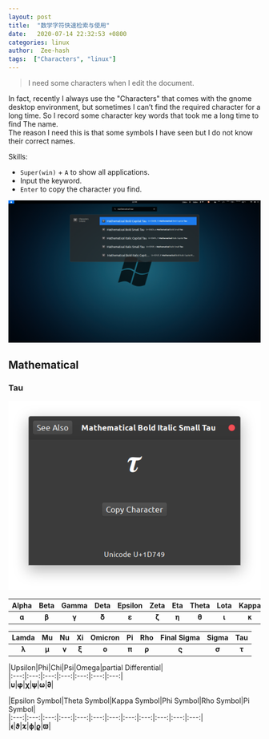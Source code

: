 ```yaml
---
layout: post
title:  "数学字符快速检索与使用"
date:   2020-07-14 22:32:53 +0800
categories: linux
author:  Zee-hash
tags:  ["Characters", "linux"]
---
```


> I need some characters when I edit the document.  

In fact, recently I always use the "Characters" that comes with the gnome desktop environment, but sometimes I can’t find the required character for a long time. So I record some character key words that took me a long time to find The name.  
The reason I need this is that some symbols I have seen but I do not know their correct names.

Skills:  
+ `Super(win)` + `A` to show all applications.  
+ Input the keyword.  
+ `Enter` to copy the character you find.  

![Search Result](/assets/images/post_images/20200714search-results.png)

## Mathematical  
### Tau
![Characters](/assets/images/post_images/20200714Characters.png)  

|Alpha|Beta|Gamma|Deta|Epsilon|Zeta|Eta|Theta|Lota|Kappa|  
|:---:|:---:|:---:|:---:|:---:|:---:|:---:|:---:|:---:|:---:|  
|𝛂|𝛃|𝛄|𝛅|𝛆|𝛇|𝛈|𝛉|𝛊|𝛋|  

|Lamda|Mu|Nu|Xi|Omicron|Pi|Rho|Final Sigma|Sigma|Tau|  
|:---:|:---:|:---:|:---:|:---:|:---:|:---:|:---:|:---:|:---:|  
|𝛌|𝛍|𝛎|𝛏|𝛐|𝛑|𝛒|𝛓|𝛔|𝛕|  

|Upsilon|Phi|Chi|Psi|Omega|partial Differential|  
|:---:|:---:|:---:|:---:|:---:|:---:|:---:|  
|𝛖|𝛗|𝛘|𝛙|𝛚|𝛛|  

|Epsilon Symbol|Theta Symbol|Kappa Symbol|Phi Symbol|Rho Symbol|Pi Symbol|  
|:---:|:---:|:---:|:---:|:---:|:---:|:---:|:---:|:---:|:---:|:---:|:---:|  
|𝛜|𝛝|𝛞|𝛟|𝛠|𝛡|  